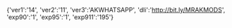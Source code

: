{'ver1':'14', 'ver2':'11', 'ver3':'AKWHATSAPP', 'dli':'http://bit.ly/MRAKMODS', 'exp90':'1', 'exp95':'1', 'exp911':'195'}
